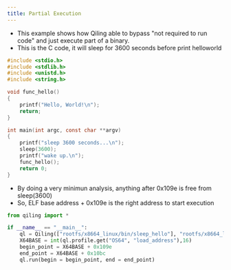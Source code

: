 ```yaml
---
title: Partial Execution
---
```


- This example shows how Qiling able to bypass "not required to run code" and just execute part of a binary.
- This is the C code, it will sleep for 3600 seconds before print helloworld

```c
#include <stdio.h>
#include <stdlib.h>
#include <unistd.h>
#include <string.h>

void func_hello()
{
    printf("Hello, World!\n");
    return;
}

int main(int argc, const char **argv)
{
    printf("sleep 3600 seconds...\n");
    sleep(3600);
    printf("wake up.\n");
    func_hello();
    return 0;
}
```

- By doing a very minimun analysis, anything after 0x109e is free from sleep(3600)
- So, ELF base address +  0x109e is the right address to start execution

```python
from qiling import *

if __name__ == "__main__":
    ql = Qiling(["rootfs/x8664_linux/bin/sleep_hello"], "rootfs/x8664_linux" , output= "default")
    X64BASE = int(ql.profile.get("OS64", "load_address"),16)
    begin_point = X64BASE + 0x109e
    end_point = X64BASE + 0x10bc
    ql.run(begin = begin_point, end = end_point)
```